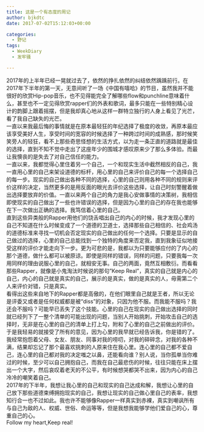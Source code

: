 ```yaml
---
title: 这是一个有态度的周记
author: bjkdtc
date: 2017-07-02T15:12:03+00:00

categories:
  - 野记
tags:
  - WeekDiary
  - 发牢骚

---
```

  
2017年的上半年已经一晃就过去了，依然的挣扎依然的纠结依然踽踽前行。在2017年下半年的第一天，无意间听了一场《中国有嘻哈》的节目，虽然我并不能很好的欣赏Hip-pop音乐，也不见得能完全了解哪些flow和punchline意味着什么，甚至也不一定见得欣赏rapper们的外表和歌词，最多只能在一些特别精心设计的韵脚上跟着摇摆，但是我却真心地从这样一群特立独行的人身上看见了光芒，看了我自己缺失的光芒。  
一直以来我最后悔的事情就是在原本最轻狂的年纪选择了极度的收敛，再原本最应该享受美好人生，享受时间的宽容的时候选择了一种跨过时间的成熟感，那时候笑笑旁人的轻狂，看不上那些奇思怪想的生活方式，以为走一条正直的道路就是最佳的选择，直到不知不觉中走出了这座年少的围城才感叹原来少了那么多体验。而最让我懊丧的是失去了对自己信任的能力。  
一直以来，我都觉得心里住着另一个自己，一个和现实生活中截然相反的自己，我一直用心里的自己来架设道德的标杆，用心里的自己来评价自己的每一个选择自己的每一步。现实的自己做出各种不同的选择，心里的自己则用各种不同的规则来评价这样的决定，当然更多的是用反面的眼光去评价这些选择，让自己时刻警醒着做出选择要放弃的价值。一直以来两个自己的角力是我心安做事情的决策树，我相信即使现实的自己做出了一些也许错误的选择，但是因为心里的自己的存在我也能够在下一次做出正确的选择。我笃信着心里的自己。  
直到这些异类般的Rapper用他们的饶舌唱出自己的内心的时候，我才发现心里的自己不知道在什么时候变成了一个道德的卫道士，选择那些自己相信的、社会鸡汤的道德标准来寻找一切机会否定现实的自己做出的任何一个选择。只要是显示的自己做过的选择，心里的自己总能找到一个独特的角度来否定我，直到我象征似地接受这样的评价才能走向下一步。更为可悲的是，我都以为只要能够应付的了内心的那个道德，做什么都可以被原谅。即使是同样的错误，同样的问题，只要我每一次用同样的理由说服心里的自己，就相安无事。自己的两面，竟然互相敷衍。而看看那些Rapper，就像是小鬼淘汰时候说的那句&#8221;Keep Real&#8221;，真实的自己就是内心的自己，内心的自己就是真实的自己，展示的是真实，做的是真实的人，毋需第二个人来评价对错，只是真实。  
看得出这些来自地下的Rapper都是高傲的，在他们眼里自己就是王者，所以无论是评委又或者是任何权威都是被“diss”的对象，只因为他不服。而我能不服吗？我还会不服吗？可能早已丢失了这个技能。心里的自己在现实的自己做出选择的同时就已经列下了一整个清单的可能出现的问题，当别人开始挑刺，开始攻击自己的选择时，无非是在心里的自己的清单上打上勾，附和了心里的自己之前做出的评价。于是我轻易的就接受了所有的意见，因为心里的我早就已经告诉我，你是错的了。我经常抱怨着父母、女友、朋友、同事对我的唠叨，对我的碎碎念，对我的各种不满，结果却忘记了那个最喜欢挑刺的人原来住在我心里。连心里的自己都不爱自己，连心里的自己都对我的决定嗤之以鼻，还能看向谁？别人说，当你孤单当你难过的时候，至少可以自己拥抱自己，而我在自己最悲伤的时候，往往只能在床上摆出一个大字，然后哀叹着老天的不公平，有时候想哭都哭不出来，因为内心的自己冷冷的嘲笑着自己。  
2017年的下半年，我想让我心里的自己和现实的自己达成和解，我想让心里的自己放下那些道德束缚拥抱现实的自己，我想让现实的自己做心里自己的表率，我想知行合一也不过如此。我也许不能够像Rapper一样真实到赤裸，真实到嘲讽所有与自己为敌的人、权威、世俗、命运等等，但是我想我能够学他们爱自己的心，尊重自己的心。  
Follow my heart,Keep real!